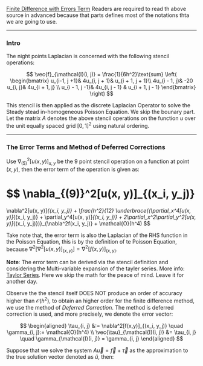 [Finite Difference with Errors Term](Finite%20Difference%20with%20Errors%20Term.md)
Readers are required to read th above source in advanced because that parts defines most of the notations thta we are going to use. 

---
### **Intro**

The night points Laplacian is concerned with the following stencil operations: 

$$
\vec{f}_{\mathcal{I}(i, j)} = 
\frac{1}{6h^2}\text{sum}
\left(
    \begin{bmatrix}
        u_{i-1, j +1}& 4u_{i, j + 1}& u_{i + 1, j + 1}\\
        4u_{i - 1, j}& -20 u_{i, j}& 4u_{i + 1, j} \\
        u_{i - 1, j -1}& 4u_{i, j - 1} & u_{i + 1, j - 1}
    \end{bmatrix}
\right)
$$

This stencil is then applied as the discrete Laplacian Operator to solve the Steady stead in-homogeneous Poisson Equation. We skip the bounary part. Let the matrix $A$ denotes the above stencil operations on the function $u$ over the unit equally spaced grid $[0, 1]^2$ using natural ordering. 

---
### **The Error Terms and Method of Deferred Corrections**

Use $\nabla^2_{(5)}[u(x, y)]_{x, y}$ be the 9 point stencil operation on a function at point $(x, y)$, then the error term of the operation is given as: 

$$
\nabla_{(9)}^2[u(x, y)]_{(x_i, y_j)}
= 
\nabla^2[u(x, y)]_{(x_i, y_j)} + 
\frac{h^2}{12}
\underbrace{(\partial_x^4[u(x, y)]_{(x_i, y_j)} + \partial_y^4[u(x, y)]_{(x_i, y_j)} + 2\partial_x^2\partial_y^2[u(x, y)]_{(x_i, y_j)})}_{\nabla^2f(x_i, y_j)} + \mathcal{O}(h^4)
$$

Take note that, the error term is also the Laplacian of the RHS function in the Poisson Equation, this is by the definition of te Poisson Equation, because $\nabla^2[\nabla^2[u(x, y)]_{(x, y)}] = \nabla^2[f(x, y)]_{(x, y)}$. 

**Note**: The error term can be derived via the stencil definition and considering the Multi-variable expansion of the tayler series. More info: [Taylor Series](../MATH%20000%20Math%20Essential/Calc/Taylor%20Series.md). Here we skip the math for the peace of mind. Leave it for another day. 

Observe the the stencil itself DOES NOT produce an order of accuracy higher than $\mathcal{O}(h^2)$, to obtain an higher order for the finite difference method, we use the method of *Deferred Correction*. The method is deferred correction is used, and more precisely, we denote the error vector: 

$$
\begin{aligned}
    \tau_{i, j} &:= \nabla^2[f(x,y)]_{(x_i, y_j)} \quad \gamma_{i, j}:= \mathcal{O}(h^4)
    \\
    \vec{\tau}_{\mathcal{I}(i, j)} &= \tau_{i, j} \quad \gamma_{\mathcal{I}(i, j)} = \gamma_{i, j}
\end{aligned}
$$

Suppose that we solve the system $A\vec{u} = \vec{f} + \vec{\tau}$ as the approximation to the true solution vector denoted as $\hat{u}$, then: 

